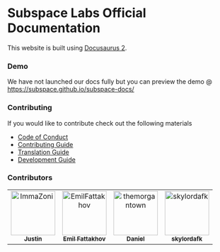 # Subspace Labs Official Documentation

This website is built using [Docusaurus 2](https://docusaurus.io/).

### Demo

We have not launched our docs fully but you can preview the demo @ https://subspace.github.io/subspace-docs/

### Contributing

If you would like to contribute check out the following materials

- [Code of Conduct](/.github/CODE_OF_CONDUCT.md)
- [Contributing Guide](/.github/CONTRIBUTING.md)
- [Translation Guide](/.github/TRANSLATE.md)
- [Development Guide](/.github/DEVELOPMENT.md)

### Contributors
<!-- readme: contributors -start -->
<table>
<tr>
    <td align="center">
        <a href="https://github.com/ImmaZoni">
            <img src="https://avatars.githubusercontent.com/u/31865152?v=4" width="100;" alt="ImmaZoni"/>
            <br />
            <sub><b>Justin</b></sub>
        </a>
    </td>
    <td align="center">
        <a href="https://github.com/EmilFattakhov">
            <img src="https://avatars.githubusercontent.com/u/66026548?v=4" width="100;" alt="EmilFattakhov"/>
            <br />
            <sub><b>Emil Fattakhov</b></sub>
        </a>
    </td>
    <td align="center">
        <a href="https://github.com/themorgantown">
            <img src="https://avatars.githubusercontent.com/u/50146?v=4" width="100;" alt="themorgantown"/>
            <br />
            <sub><b>Daniel</b></sub>
        </a>
    </td>
    <td align="center">
        <a href="https://github.com/skylordafk">
            <img src="https://avatars.githubusercontent.com/u/89288441?v=4" width="100;" alt="skylordafk"/>
            <br />
            <sub><b>skylordafk</b></sub>
        </a>
    </td></tr>
</table>
<!-- readme: contributors -end -->

